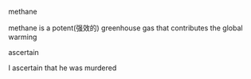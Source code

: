 methane

methane is a potent(强效的) greenhouse gas that contributes the global warming

ascertain

I ascertain that he was murdered

